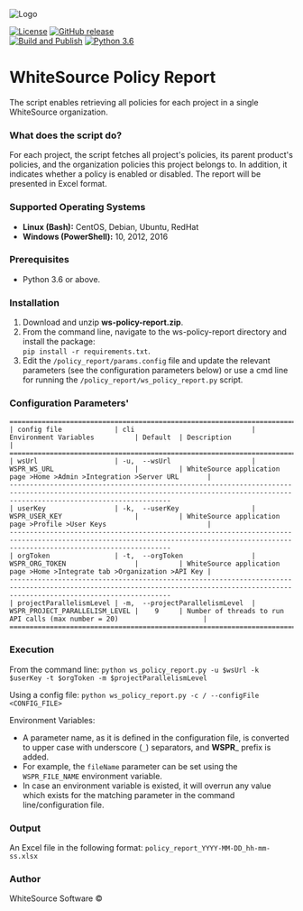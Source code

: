 ![Logo](https://whitesource-resources.s3.amazonaws.com/ws-sig-images/Whitesource_Logo_178x44.png)  

[![License](https://img.shields.io/badge/License-Apache%202.0-yellowgreen.svg)](https://opensource.org/licenses/Apache-2.0)
[![GitHub release](https://img.shields.io/github/v/release/whitesource-ps/ws-policy-report)](https://github.com/whitesource-ps/ws-policy-report/releases/latest)    
[![Build and Publish](https://github.com/whitesource-ps/ws-policy-report/actions/workflows/ci.yml/badge.svg)](https://github.com/whitesource-ps/ws-policy-report/actions/workflows/ci.yml)
[![Python 3.6](https://upload.wikimedia.org/wikipedia/commons/thumb/8/8c/Blue_Python_3.6%2B_Shield_Badge.svg/86px-Blue_Python_3.6%2B_Shield_Badge.svg.png)](https://www.python.org/downloads/release/python-360/)

# WhiteSource Policy Report
The script enables retrieving all policies for each project in a single WhiteSource organization.

### What does the script do?
For each project, the script fetches all project's policies, its parent product's policies, and the organization policies this project belongs to.
In addition, it indicates whether a policy is enabled or disabled.
The report will be presented in Excel format.

### Supported Operating Systems
- **Linux (Bash):**	CentOS, Debian, Ubuntu, RedHat
- **Windows (PowerShell):**	10, 2012, 2016

### Prerequisites
- Python 3.6 or above.

### Installation
1. Download and unzip **ws-policy-report.zip**.
2. From the command line, navigate to the ws-policy-report directory and install the package:  
   `pip install -r requirements.txt`. 
3. Edit the `/policy_report/params.config` file and update the relevant parameters (see the configuration parameters below) or
   use a cmd line for running the `/policy_report/ws_policy_report.py` script.
    
### Configuration Parameters'
```
====================================================================================================================================================================================
| config file             | cli                             | Environment Variables          | Default  | Description                                                              |
====================================================================================================================================================================================
| wsUrl                   | -u,  --wsUrl                    | WSPR_WS_URL                    |          | WhiteSource application page >Home >Admin >Integration >Server URL       |
------------------------------------------------------------------------------------------------------------------------------------------------------------------------------------
| userKey                 | -k,  --userKey                  | WSPR_USER_KEY                  |          | WhiteSource application page >Profile >User Keys                         |
------------------------------------------------------------------------------------------------------------------------------------------------------------------------------------
| orgToken                | -t,  --orgToken                 | WSPR_ORG_TOKEN                 |          | WhiteSource application page >Home >Integrate tab >Organization >API Key |
------------------------------------------------------------------------------------------------------------------------------------------------------------------------------------
| projectParallelismLevel | -m,  --projectParallelismLevel  | WSPR_PROJECT_PARALLELISM_LEVEL |    9     | Number of threads to run API calls (max number = 20)                     |
====================================================================================================================================================================================
```
### Execution
 From the command line:
 `python ws_policy_report.py -u $wsUrl -k $userKey -t $orgToken -m $projectParallelismLevel`
 
 Using a config file:
 `python ws_policy_report.py -c / --configFile <CONFIG_FILE>`
 
 Environment Variables:
 - A parameter name, as it is defined in the configuration file, is converted to upper case with underscore (`_`) separators, and **WSPR**_ prefix is added.
 - For example, the `fileName` parameter can be set using the `WSPR_FILE_NAME` environment variable.
 - In case an environment variable is existed, it will overrun any value which exists for the matching parameter in the command line/configuration file.

### Output
 An Excel file in the following format:
 `policy_report_YYYY-MM-DD_hh-mm-ss.xlsx`
 
### Author
WhiteSource Software ©
